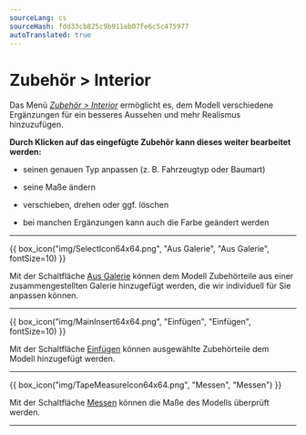 ```yaml
---
sourceLang: cs
sourceHash: fdd33cb825c9b911eb07fe6c5c475977
autoTranslated: true
---
```


# Zubehör &gt; Interior

  <p>Das Menü <u><i>Zubehör &gt; Interior</i></u> ermöglicht es, dem Modell verschiedene Ergänzungen für ein besseres Aussehen und mehr Realismus hinzuzufügen.</p>

  <p><b>Durch Klicken auf das eingefügte Zubehör kann dieses weiter bearbeitet werden:</b></p>
  <ul>
    <li><p>seinen genauen Typ anpassen (z. B. Fahrzeugtyp oder Baumart)</p></li>
    <li><p>seine Maße ändern</p></li>
    <li><p>verschieben, drehen oder ggf. löschen</p></li>
    <li><p>bei manchen Ergänzungen kann auch die Farbe geändert werden</p></li>
  </ul>

  <hr class="main">

  {{ box_icon("img/SelectIcon64x64.png", "Aus Galerie", "Aus Galerie", fontSize=10) }}

  <p>Mit der Schaltfläche <u>Aus Galerie</u> können dem Modell Zubehörteile aus einer zusammengestellten Galerie hinzugefügt werden, die wir individuell für Sie anpassen können.</p>

  <hr class="main">

  {{ box_icon("img/MainInsert64x64.png", "Einfügen", "Einfügen", fontSize=10) }}

  <p>Mit der Schaltfläche <u>Einfügen</u> können ausgewählte Zubehörteile dem Modell hinzugefügt werden.</p>

  <hr class="main">

{{ box_icon("img/TapeMeasureIcon64x64.png", "Messen", "Messen") }}

  <p>Mit der Schaltfläche <u>Messen</u> können die Maße des Modells überprüft werden.</p>

  <hr class="main">

<!-- product: HiStruct Building Configurator -->